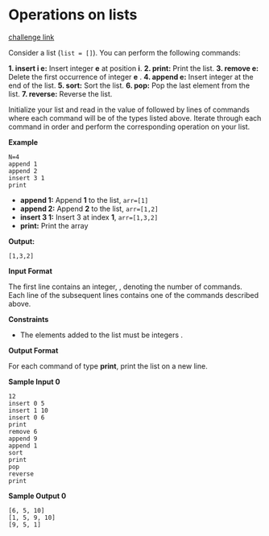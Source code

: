 # Operations on lists 

[challenge link](https://www.hackerrank.com/challenges/python-lists/problem?isFullScreen=true)

Consider a list (`list = []`). You can perform the following commands:

**1.  insert i e:** Insert integer **e** at position **i**.
**2.  print:** Print the list.
**3.  remove e:** Delete the first occurrence of integer **e** .
**4.  append e:** Insert integer  at the end of the list.
**5.  sort:** Sort the list.
**6.  pop:** Pop the last element from the list.
**7.  reverse:** Reverse the list.

Initialize your list and read in the value of  followed by  lines of commands where each command will be of the  types listed above. Iterate through each command in order and perform the corresponding operation on your list.

**Example**  

    N=4
    append 1
    append 2
    insert 3 1
    print

 - **append 1:** Append **1** to the list, `arr=[1]`
 - **append 2:** Append **2** to the list, `arr=[1,2]`
 - **insert 3 1:** Insert 3 at index **1**, `arr=[1,3,2]`
 - **print:** Print the array
 
**Output:**

    [1,3,2]

**Input Format**

The first line contains an integer,  , denoting the number of commands.  
Each line  of the  subsequent lines contains one of the commands described above.

**Constraints**

-   The elements added to the list must be integers .

**Output Format**

For each command of type  **print**, print the list on a new line.

**Sample Input 0**

    12
	insert 0 5
	insert 1 10
	insert 0 6
	print
	remove 6
	append 9
	append 1
	sort
	print
	pop
	reverse
	print

**Sample Output 0**

    [6, 5, 10]
	[1, 5, 9, 10]
	[9, 5, 1]

